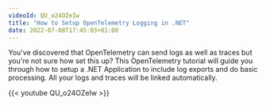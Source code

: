 ```yaml
---
videoId: QU_o24OZeIw
title: "How to Setup OpenTelemetry Logging in .NET"
date: 2022-07-08T17:45:03+01:00
---
```


You've discovered that OpenTelemetry can send logs as well as traces but you're not sure how set this up? This OpenTelemetry tutorial will guide you through how to setup a .NET Application to include log exports and do basic processing. All your logs and traces will be linked automatically.

<!--more-->

{{< youtube QU_o24OZeIw >}}
